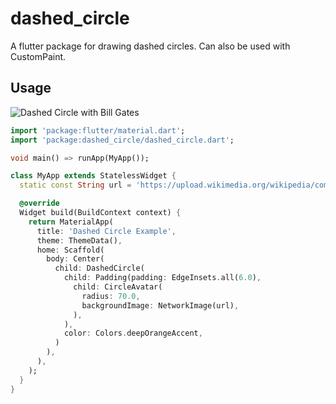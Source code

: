 # dashed_circle

A flutter package for drawing dashed circles. Can also be used with CustomPaint.

## Usage
![Dashed Circle with Bill Gates](https://i.imgur.com/385vWue.png)
```dart
import 'package:flutter/material.dart';
import 'package:dashed_circle/dashed_circle.dart';

void main() => runApp(MyApp());

class MyApp extends StatelessWidget {
  static const String url = 'https://upload.wikimedia.org/wikipedia/commons/thumb/7/71/Bill_Gates_Buys_Skype_%285707954468%29.jpg/2560px-Bill_Gates_Buys_Skype_%285707954468%29.jpg';

  @override
  Widget build(BuildContext context) {
    return MaterialApp(
      title: 'Dashed Circle Example',
      theme: ThemeData(),
      home: Scaffold(
        body: Center(
          child: DashedCircle(
            child: Padding(padding: EdgeInsets.all(6.0),
              child: CircleAvatar(
                radius: 70.0,
                backgroundImage: NetworkImage(url),
              ),
            ),
            color: Colors.deepOrangeAccent,
          )
        ),
      ),
    );
  }
}
```